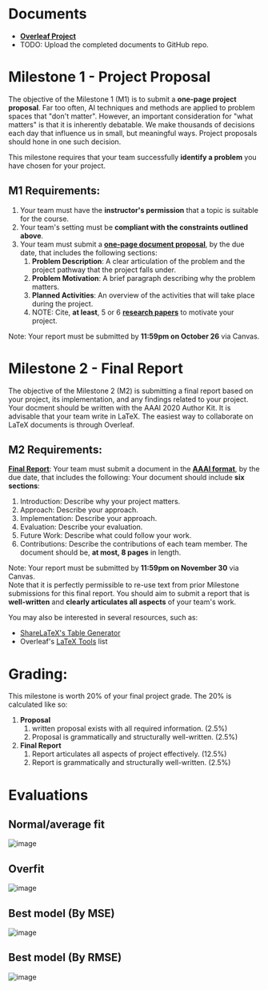 # Documents
- [**Overleaf Project**](https://www.overleaf.com/project/615b26a8eed7265212674080)
- TODO: Upload the completed documents to GitHub repo.

# Milestone 1 - Project Proposal
The objective of the Milestone 1 (M1) is to submit a **one-page project proposal**. Far too often, AI techniques and methods are applied to problem spaces that "don't matter". However, an important consideration for "what matters" is that it is inherently debatable. We make thousands of decisions each day that influence us in small, but meaningful ways. Project proposals should hone in one such decision.

This milestone requires that your team successfully **identify a problem** you have chosen for your project. 

## M1 Requirements:
  1. Your team must have the **instructor's permission** that a topic is suitable for the course. 
  2. Your team's setting must be **compliant with the constraints outlined above**. 
  3. Your team must submit a [**one-page document proposal**](CS523-Project-Proposal.tex), by the due date, that includes the following sections:
     1. **Problem Description**: A clear articulation of the problem and the project pathway that the project falls under. 
     2. **Problem Motivation**: A brief paragraph describing why the problem matters. 
     3. **Planned Activities**: An overview of the activities that will take place during the project. 
     4. NOTE: Cite, **at least**, 5 or 6 [**research papers**](research) to motivate your project. 

Note: Your report must be submitted by **11:59pm on October 26** via Canvas.

# Milestone 2 - Final Report
The objective of the Milestone 2 (M2) is submitting a final report based on your project, its implementation, and any findings related to your project. Your docment should be written with the AAAI 2020 Author Kit. It is advisable that your team write in LaTeX. The easiest way to collaborate on LaTeX documents is through Overleaf.

## M2 Requirements:
[**Final Report**](CS523-Final-Report.tex): Your team must submit a document in the [**AAAI format**](https://www.aaai.org/Publications/Templates/AuthorKit20.zip), by the due date, that includes the following:
Your document should include **six sections**:
1. Introduction: Describe why your project matters. 
2. Approach: Describe your approach. 
3. Implementation: Describe your approach. 
4. Evaluation: Describe your evaluation. 
5. Future Work: Describe what could follow your work. 
6. Contributions: Describe the contributions of each team member.
The document should be, **at most, 8 pages** in length.

Note: Your report must be submitted by **11:59pm on November 30** via Canvas.   
Note that it is perfectly permissible to re-use text from prior Milestone submissions for this final report. You should aim to submit a report that is **well-written** and **clearly articulates all aspects** of your team's work.

You may also be interested in several resources, such as:
- [ShareLaTeX's Table Generator](https://www.tablesgenerator.com/)
- Overleaf's [LaTeX Tools](https://www.overleaf.com/learn/latex/LaTeX_tools) list

# Grading:
This milestone is worth 20% of your final project grade. The 20% is calculated like so:

1. **Proposal** 
   1. written proposal exists with all required information. (2.5%)
   2. Proposal is grammatically and structurally well-written. (2.5%)
2. **Final Report** 
   1. Report articulates all aspects of project effectively. (12.5%)
   2. Report is grammatically and structurally well-written. (2.5%)

# Evaluations
## Normal/average fit
![image](https://user-images.githubusercontent.com/14914491/141645692-e4839239-6a41-4912-9bca-e494b0951f89.png)

## Overfit
![image](https://user-images.githubusercontent.com/14914491/141645730-e119f2c0-a3ea-45e0-8160-2caa47443596.png)

## Best model (By MSE)
![image](https://user-images.githubusercontent.com/14914491/141645844-36f627e2-e348-4032-97dc-03278e73815d.png)

## Best model (By RMSE)
![image](https://user-images.githubusercontent.com/14914491/141645880-ff842ee9-8e6f-4ab0-a744-55e9f5507ffd.png)

